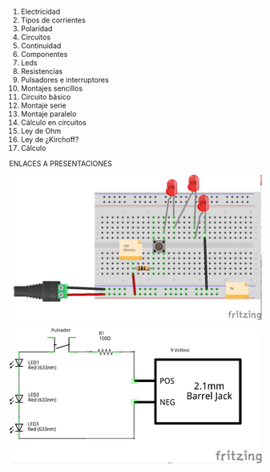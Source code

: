 1. Electricidad
  1. Tipos de corrientes
  1. Polaridad
  1. Circuitos
  1. Continuidad
1. Componentes
  1. Leds
  1. Resistencias
  1. Pulsadores e interruptores
1. Montajes sencillos
  1. Circuito básico
  1. Montaje serie
  1. Montaje paralelo
1. Cálculo en circuitos
  1. Ley de Ohm
  1. Ley de ¿Kirchoff?
  1. Cálculo

ENLACES A PRESENTACIONES


![images/Led_pulsador_bb_9V.png](./images/Led_pulsador_bb_9V.png)

  ![images/Led_Pulsador_esquematico.png](./images/Led_Pulsador_esquematico.png)
